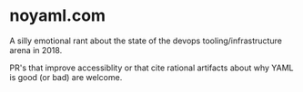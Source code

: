 # noyaml.com

A silly emotional rant about the state of the devops tooling/infrastructure arena in 2018. 

PR's that improve accessiblity or that cite rational artifacts about why YAML is good (or bad) are welcome.
